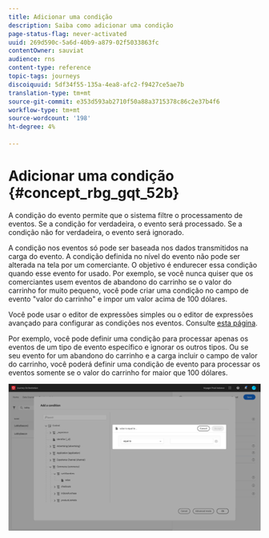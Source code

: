 ```yaml
---
title: Adicionar uma condição
description: Saiba como adicionar uma condição
page-status-flag: never-activated
uuid: 269d590c-5a6d-40b9-a879-02f5033863fc
contentOwner: sauviat
audience: rns
content-type: reference
topic-tags: journeys
discoiquuid: 5df34f55-135a-4ea8-afc2-f9427ce5ae7b
translation-type: tm+mt
source-git-commit: e353d593ab2710f50a88a3715378c86c2e37b4f6
workflow-type: tm+mt
source-wordcount: '198'
ht-degree: 4%

---
```




# Adicionar uma condição {#concept_rbg_gqt_52b}

A condição do evento permite que o sistema filtre o processamento de eventos. Se a condição for verdadeira, o evento será processado. Se a condição não for verdadeira, o evento será ignorado.

A condição nos eventos só pode ser baseada nos dados transmitidos na carga do evento. A condição definida no nível do evento não pode ser alterada na tela por um comerciante. O objetivo é endurecer essa condição quando esse evento for usado. Por exemplo, se você nunca quiser que os comerciantes usem eventos de abandono do carrinho se o valor do carrinho for muito pequeno, você pode criar uma condição no campo de evento &quot;valor do carrinho&quot; e impor um valor acima de 100 dólares.

Você pode usar o editor de expressões simples ou o editor de expressões avançado para configurar as condições nos eventos. Consulte [esta página](../expression/expressionadvanced.md).

Por exemplo, você pode definir uma condição para processar apenas os eventos de um tipo de evento específico e ignorar os outros tipos. Ou se seu evento for um abandono do carrinho e a carga incluir o campo de valor do carrinho, você poderá definir uma condição de evento para processar os eventos somente se o valor do carrinho for maior que 100 dólares.

![](../assets/journey78.png)
